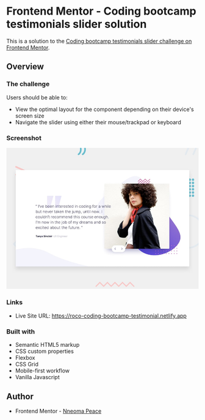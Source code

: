 # Frontend Mentor - Coding bootcamp testimonials slider solution

This is a solution to the [Coding bootcamp testimonials slider challenge on Frontend Mentor](https://www.frontendmentor.io/challenges/coding-bootcamp-testimonials-slider-4FNyLA8JL).

## Overview

### The challenge

Users should be able to:

- View the optimal layout for the component depending on their device's screen size
- Navigate the slider using either their mouse/trackpad or keyboard

### Screenshot

![Design preview for the Coding bootcamp testimonials slider coding challenge](./design/desktop-preview.jpg)

### Links

- Live Site URL: https://roco-coding-bootcamp-testimonial.netlify.app

### Built with

- Semantic HTML5 markup
- CSS custom properties
- Flexbox
- CSS Grid
- Mobile-first workflow
- Vanilla Javascript

## Author

- Frontend Mentor - [Nneoma Peace](https://www.frontendmentor.io/profile/SatellitePeace)

